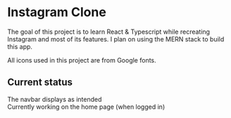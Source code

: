 # Instagram Clone

The goal of this project is to learn React & Typescript while recreating Instagram and most of its features. I plan on using the MERN stack to build this app.


All icons used in this project are from Google fonts.

## Current status
The navbar displays as intended <br>
Currently working on the home page (when logged in)
